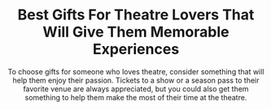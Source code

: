 ---
layout: post
title: Best Gifts For Theatre Lovers That Will Give Them Memorable Experiences
subtitle: To choose gifts for someone who loves theatre, consider something that will help them enjoy their passion. Tickets to a show or a season pass to their favorite venue are always appreciated, but you could also get them something to help them make the most of their time at the theatre.
header-img: "img/post/2023/09/copied/medium_gifts_for_theatre_lovers_f1a6fc6fe2.jpg"
header-style: text
permalink: "/gifts-theatre-lovers/"
catalog: true
tags:
  - Recipients 
  - Men
---   